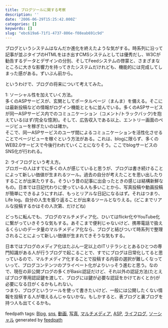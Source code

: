 ```yaml
---
title: ブログツールに関する考察
description: ''
date: '2006-06-29T15:25:42.000Z'
categories: []
keywords: []
slug: "ebc619a6-71f1-4737-806e-f08eab691c9d"
---
```

ブログというシステムはなんだか進化を終えたような気がする。時系列に沿って記事が並ぶタイプのHTMLをはき出すCMSシステムとしては優秀だし、W3Cが勧告するデータとデザインの分別、そしてFeedシステムの啓蒙と、さまざまなところに大きな影響力を持ってきたシステムだけれども、機能的には完成してしまった感がある。ずいぶん前から。  
  
というわけで、ブログの将来について考えてみた。  
  
1: ソーシャル性を加えていく方法。  
多くのASPサービスが、玄関としてポータルページ（まんま）を備える。そこには最新投稿などの情報がログイン機能とともに並んでいる。多くのASPサービスが同一ASPサービス内でのコミュニケーション（コメント/トラックバック)を抱えている(はず/完全な憶測)。そして、広告収入である以上、エントリー画面のページビューを稼ぎたいのは確か。  
そこで、同一ASPサービスのユーザ間によるコミュニケーションを活性化させることでページビューを稼ぐという方法がある。これは、blogに限らず、多くのWEB2.0サービスで今後行われていくことになりそう。ここでblogサービスのSNS化が行われる。  
  
2: ライフログという考え方。  
ブロガーの人はすでに多くの人が感じていると思うが、ブログは書き続けることによって新しい価値が生まれるツール。過去の自分が考えたことを思い出したりすることが出来たりする。そういう昔の記事に出会ったときの感じは結構新鮮なもの。日本では日記代わりに使っている人も多いことから、写真投稿や動画投稿が簡単にできるようにすれば、もっとリアルな日記になるはず。それはつまり、Life log。自分の人生を振り返ることが出来るツールとなりえる。(どこまでリアルな投稿するかはその人次第、だけどね)  
  
どっちに転んでも、ブログのマルチメディア化、ひいてはflickr化やYouTube化に繋がっていきそうな気もする。あそこまで便利じゃないけど、携帯電話で扱えるくらいのデータ量のマルチメディア化なら、ブログと結びついて時系列で整理されることによって新しい価値が生まれてきそうな気もする。  
  
日本ではブログのメディア化はたぶん一定以上のITリテラシととあるひとつの専門知識がある人が行うブログで起こることで、すでにブログは日常化してると思っているので、マルチメディア化することで投稿する内容の選択が難しくなっていって、ブログコンテンツのプライベート化がよりいっそう進むと思う。なので、現在の非公開ブログの多くがBasic認証だけど、それ以外の認証方法(たとえばブログ専用認証鍵を渡して、ブログには鍵が必要な認証をかけておくとか)が必要になる日がくるかもしれない。  
つまり、ブログというツールを使って書きたいけど、一般には公開したくない情報を投稿する人が増えるんじゃないかな。もしかすると、表ブログと裏ブログを持つ人も出てくるかも。

feedpath tags: [Blog](http://feedpath.jp/search/index.csp?search_text=Blog), [sns](http://feedpath.jp/search/index.csp?search_text=sns), [動画](http://feedpath.jp/search/index.csp?search_text=%E5%8B%95%E7%94%BB), [写真](http://feedpath.jp/search/index.csp?search_text=%E5%86%99%E7%9C%9F), [マルチメディア](http://feedpath.jp/search/index.csp?search_text=%E3%83%9E%E3%83%AB%E3%83%81%E3%83%A1%E3%83%87%E3%82%A3%E3%82%A2), [ASP](http://feedpath.jp/search/index.csp?search_text=ASP), [ライフログ](http://feedpath.jp/search/index.csp?search_text=%E3%83%A9%E3%82%A4%E3%83%95%E3%83%AD%E3%82%B0), [ソーシャル](http://feedpath.jp/search/index.csp?search_text=%E3%82%BD%E3%83%BC%E3%82%B7%E3%83%A3%E3%83%AB) generated by [feedpath](http://feedpath.jp)